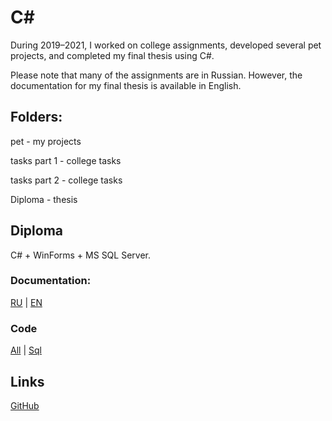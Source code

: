 # C#
During 2019–2021, I worked on college assignments, developed several pet projects, and completed my final thesis using C#.

Please note that many of the assignments are in Russian. However, the documentation for my final thesis is available in English.

## Folders:
pet - my projects

tasks part 1 - college tasks

tasks part 2 - college tasks

Diploma - thesis
## Diploma 
C# + WinForms + MS SQL Server.
### Documentation: 
[RU](https://github.com/kramkvol/C-sharp/blob/main/Diploma/%D0%94%D0%BE%D0%BA%D1%83%D0%BC%D0%B5%D0%BD%D1%82%D1%8B/%D1%80%D1%83%D0%BA%D0%BE%D0%B2%D0%BE%D0%B4%D1%81%D1%82%D0%B2%D0%BE%20%D0%BA%20%D0%B8%D1%81%D0%BF%D0%BE%D0%BB%D1%8C%D0%B7%D0%BE%D0%B2%D0%B0%D0%BD%D0%B8%D1%8E.pdf) | [EN](https://github.com/kramkvol/C-sharp/blob/main/Diploma/translated/user's%20guide.pdf)
### Code 
[All](https://github.com/kramkvol/C-sharp/tree/main/Diploma/%D0%A1%D0%B0%D0%BB%D0%BE%D0%BD) | 
[Sql](https://github.com/kramkvol/C-sharp/blob/main/Diploma/%D0%A1%D0%B0%D0%BB%D0%BE%D0%BD/%D0%A1%D0%B0%D0%BB%D0%BE%D0%BD%20%D0%BA%D1%80%D0%B0%D1%81%D0%BE%D1%82%D1%8B.sql)
## Links
[GitHub](https://github.com/kramkvol/C-sharp)
